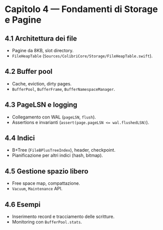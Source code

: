 # Capitolo 4 — Fondamenti di Storage e Pagine

## 4.1 Architettura dei file
- Pagine da 8KB, slot directory.
- `FileHeapTable` (`Sources/ColibriCore/Storage/FileHeapTable.swift`).

## 4.2 Buffer pool
- Cache, eviction, dirty pages.
- `BufferPool`, `BufferFrame`, `BufferNamespaceManager`.

## 4.3 PageLSN e logging
- Collegamento con WAL (`pageLSN`, `flush`).
- Assertions e invarianti (`assert(page.pageLSN <= wal.flushedLSN)`).

## 4.4 Indici
- B+Tree (`FileBPlusTreeIndex`), header, checkpoint.
- Pianificazione per altri indici (hash, bitmap).

## 4.5 Gestione spazio libero
- Free space map, compattazione.
- `Vacuum`, `Maintenance` API.

## 4.6 Esempi
- Inserimento record e tracciamento delle scritture.
- Monitoring con `BufferPool.stats`.
